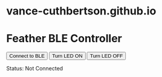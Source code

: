 # vance-cuthbertson.github.io

<!DOCTYPE html>
<html lang="en">
<head>
  <meta charset="UTF-8">
  <meta name="viewport" content="width=device-width, initial-scale=1.0">
  <title>Feather BLE Controller</title>
</head>
<body>
  <h1>Feather BLE Controller</h1>
  <button id="connect">Connect to BLE</button>
  <button id="ledOn">Turn LED ON</button>
  <button id="ledOff">Turn LED OFF</button>
  <p id="status">Status: Not Connected</p>

  <script>
    let device;
    let server;
    let uartService;
    let txCharacteristic;
    let rxCharacteristic;
    let encoder = new TextEncoder();

    async function connectBLE() {
      try {
        device = await navigator.bluetooth.requestDevice({
          acceptAllDevices: true,
          optionalServices: ['6e400001-b5a3-f393-e0a9-e50e24dcca9e'] // UART Service
        });

        server = await device.gatt.connect();
        uartService = await server.getPrimaryService('6e400001-b5a3-f393-e0a9-e50e24dcca9e');
        
        txCharacteristic = await uartService.getCharacteristic('6e400002-b5a3-f393-e0a9-e50e24dcca9e'); // TX (Send Data)
        rxCharacteristic = await uartService.getCharacteristic('6e400003-b5a3-f393-e0a9-e50e24dcca9e'); // RX (Receive Data)

        rxCharacteristic.addEventListener('characteristicvaluechanged', (event) => {
          let value = new TextDecoder().decode(event.target.value);
          document.getElementById('status').textContent = "Received: " + value;
        });

        await rxCharacteristic.startNotifications();

        document.getElementById('status').textContent = "Connected!";
      } catch (error) {
        console.error(error);
        document.getElementById('status').textContent = "Error: " + error.message;
      }
    }

    async function sendCommand(command) {
      if (!txCharacteristic) {
        alert("Not connected!");
        return;
      }
      await txCharacteristic.writeValue(encoder.encode(command));
    }

    document.getElementById('connect').addEventListener('click', connectBLE);
    document.getElementById('ledOn').addEventListener('click', () => sendCommand('1'));
    document.getElementById('ledOff').addEventListener('click', () => sendCommand('0'));
  </script>
</body>
</html>
